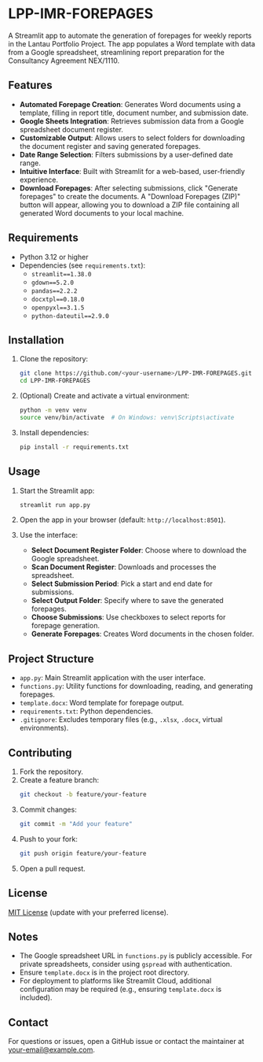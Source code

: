 # LPP-IMR-FOREPAGES

A Streamlit app to automate the generation of forepages for weekly reports in the Lantau Portfolio Project. The app populates a Word template with data from a Google spreadsheet, streamlining report preparation for the Consultancy Agreement NEX/1110.

## Features

- **Automated Forepage Creation**: Generates Word documents using a template, filling in report title, document number, and submission date.
- **Google Sheets Integration**: Retrieves submission data from a Google spreadsheet document register.
- **Customizable Output**: Allows users to select folders for downloading the document register and saving generated forepages.
- **Date Range Selection**: Filters submissions by a user-defined date range.
- **Intuitive Interface**: Built with Streamlit for a web-based, user-friendly experience.
- **Download Forepages**: After selecting submissions, click "Generate forepages" to create the documents. A "Download Forepages (ZIP)" button will appear, allowing you to download a ZIP file containing all generated Word documents to your local machine.

## Requirements

- Python 3.12 or higher
- Dependencies (see `requirements.txt`):
  - `streamlit==1.38.0`
  - `gdown==5.2.0`
  - `pandas==2.2.2`
  - `docxtpl==0.18.0`
  - `openpyxl==3.1.5`
  - `python-dateutil==2.9.0`

## Installation

1. Clone the repository:
   ```bash
   git clone https://github.com/<your-username>/LPP-IMR-FOREPAGES.git
   cd LPP-IMR-FOREPAGES
   ```

2. (Optional) Create and activate a virtual environment:
   ```bash
   python -m venv venv
   source venv/bin/activate  # On Windows: venv\Scripts\activate
   ```

3. Install dependencies:
   ```bash
   pip install -r requirements.txt
   ```

## Usage

1. Start the Streamlit app:
   ```bash
   streamlit run app.py
   ```

2. Open the app in your browser (default: `http://localhost:8501`).

3. Use the interface:
   - **Select Document Register Folder**: Choose where to download the Google spreadsheet.
   - **Scan Document Register**: Downloads and processes the spreadsheet.
   - **Select Submission Period**: Pick a start and end date for submissions.
   - **Select Output Folder**: Specify where to save the generated forepages.
   - **Choose Submissions**: Use checkboxes to select reports for forepage generation.
   - **Generate Forepages**: Creates Word documents in the chosen folder.

## Project Structure

- `app.py`: Main Streamlit application with the user interface.
- `functions.py`: Utility functions for downloading, reading, and generating forepages.
- `template.docx`: Word template for forepage output.
- `requirements.txt`: Python dependencies.
- `.gitignore`: Excludes temporary files (e.g., `.xlsx`, `.docx`, virtual environments).

## Contributing

1. Fork the repository.
2. Create a feature branch:
   ```bash
   git checkout -b feature/your-feature
   ```
3. Commit changes:
   ```bash
   git commit -m "Add your feature"
   ```
4. Push to your fork:
   ```bash
   git push origin feature/your-feature
   ```
5. Open a pull request.

## License

[MIT License](LICENSE) (update with your preferred license).

## Notes

- The Google spreadsheet URL in `functions.py` is publicly accessible. For private spreadsheets, consider using `gspread` with authentication.
- Ensure `template.docx` is in the project root directory.
- For deployment to platforms like Streamlit Cloud, additional configuration may be required (e.g., ensuring `template.docx` is included).

## Contact

For questions or issues, open a GitHub issue or contact the maintainer at [your-email@example.com](mailto:your-email@example.com).